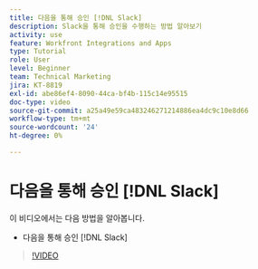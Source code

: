```yaml
---
title: 다음을 통해 승인 [!DNL Slack]
description: Slack을 통해 승인을 수행하는 방법 알아보기
activity: use
feature: Workfront Integrations and Apps
type: Tutorial
role: User
level: Beginner
team: Technical Marketing
jira: KT-8819
exl-id: abe86ef4-8090-44ca-bf4b-115c14e95515
doc-type: video
source-git-commit: a25a49e59ca483246271214886ea4dc9c10e8d66
workflow-type: tm+mt
source-wordcount: '24'
ht-degree: 0%

---
```


# 다음을 통해 승인 [!DNL Slack]

이 비디오에서는 다음 방법을 알아봅니다.

* 다음을 통해 승인 [!DNL Slack]

>[!VIDEO](https://video.tv.adobe.com/v/335119/?quality=12&learn=on)
